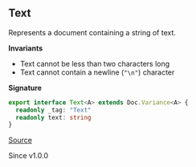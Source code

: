 ## Text

Represents a document containing a string of text.

**Invariants**
- Text cannot be less than two characters long
- Text cannot contain a newline (`"\n"`) character

**Signature**

```ts
export interface Text<A> extends Doc.Variance<A> {
  readonly _tag: "Text"
  readonly text: string
}
```

[Source](https://github.com/Effect-TS/effect/tree/main/packages/printer/src/Doc.ts#L178)

Since v1.0.0